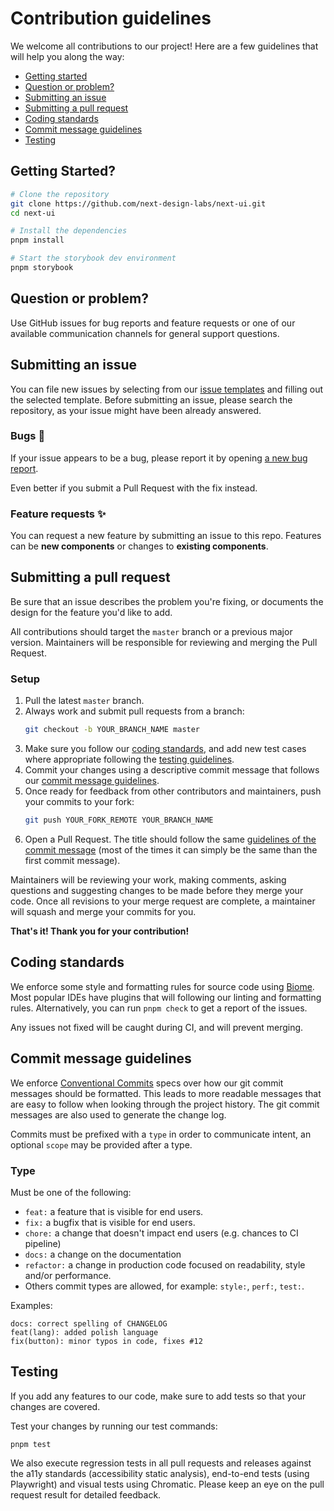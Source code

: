 # Contribution guidelines

We welcome all contributions to our project! Here are a few guidelines that will help you along the way:

- [Getting started](#getting-started)
- [Question or problem?](#question-or-problem)
- [Submitting an issue](#submitting-an-issue)
- [Submitting a pull request](#submitting-a-pull-request)
- [Coding standards](#coding-standards)
- [Commit message guidelines](#commit-message-guidelines)
- [Testing](#testing)

## Getting Started?

```sh
# Clone the repository
git clone https://github.com/next-design-labs/next-ui.git
cd next-ui

# Install the dependencies
pnpm install

# Start the storybook dev environment
pnpm storybook
```

## Question or problem?

Use GitHub issues for bug reports and feature requests or one of our available communication channels for general support questions.

## Submitting an issue

You can file new issues by selecting from our [issue templates]() and filling out the selected template.
Before submitting an issue, please search the repository, as your issue might have been already answered.

### Bugs 🐛

If your issue appears to be a bug, please report it by opening [a new bug report]().

Even better if you submit a Pull Request with the fix instead.

### Feature requests ✨

You can request a new feature by submitting an issue to this repo.
Features can be **new components** or changes to **existing components**.

## Submitting a pull request

Be sure that an issue describes the problem you're fixing, or documents the design for the feature you'd like to add.

All contributions should target the `master` branch or a previous major version. Maintainers will be responsible for reviewing and merging the Pull Request.

### Setup

1. Pull the latest `master` branch.
2. Always work and submit pull requests from a branch:
   ```sh
   git checkout -b YOUR_BRANCH_NAME master
   ```
3. Make sure you follow our [coding standards](#coding-standards), and add new test cases where appropriate following the [testing guidelines](#testing).
4. Commit your changes using a descriptive commit message that follows our [commit message guidelines](#commit-message-guidelines).
5. Once ready for feedback from other contributors and maintainers, push your commits to your fork:
   ```sh
   git push YOUR_FORK_REMOTE YOUR_BRANCH_NAME
   ```
6. Open a Pull Request. The title should follow the same [guidelines of the commit message](#commit-message-guidelines) (most of the times it can simply be the same than the first commit message).

Maintainers will be reviewing your work, making comments, asking questions and suggesting changes to be made before they merge your code.
Once all revisions to your merge request are complete, a maintainer will squash and merge your commits for you.

**That's it! Thank you for your contribution!**

## Coding standards

We enforce some style and formatting rules for source code using [Biome](https://biomejs.dev/).
Most popular IDEs have plugins that will following our linting and formatting rules. Alternatively, you can run `pnpm check` to get a report of the issues.

Any issues not fixed will be caught during CI, and will prevent merging.
## Commit message guidelines

We enforce [Conventional Commits](https://www.conventionalcommits.org/en/v1.0.0/) specs over how our git commit messages should be formatted.
This leads to more readable messages that are easy to follow when looking through the project history. The git commit messages are also used to generate the change log.

Commits must be prefixed with a `type` in order to communicate intent, an optional `scope` may be provided after a type.

### Type

Must be one of the following:

- `feat:` a feature that is visible for end users.
- `fix:` a bugfix that is visible for end users.
- `chore:` a change that doesn't impact end users (e.g. chances to CI pipeline)
- `docs:` a change on the documentation
- `refactor:` a change in production code focused on readability, style and/or performance.
- Others commit types are allowed, for example: `style:`, `perf:`, `test:`.

Examples:

```
docs: correct spelling of CHANGELOG
feat(lang): added polish language
fix(button): minor typos in code, fixes #12
```

## Testing

If you add any features to our code, make sure to add tests so that your changes are covered.

Test your changes by running our test commands:

```
pnpm test
```

We also execute regression tests in all pull requests and releases against the a11y standards (accessibility static analysis), end-to-end tests (using Playwright) and visual tests using Chromatic. Please keep an eye on the pull request result for detailed feedback.